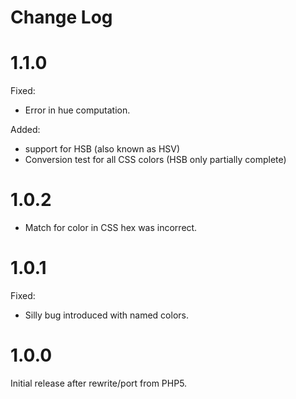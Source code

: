# Change Log

# 1.1.0

Fixed:
* Error in hue computation.

Added:
* support for HSB (also known as HSV)
* Conversion test for all CSS colors (HSB only partially complete)

# 1.0.2

* Match for color in CSS hex was incorrect.

# 1.0.1

Fixed:
* Silly bug introduced with named colors.

# 1.0.0

Initial release after rewrite/port from PHP5.
